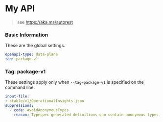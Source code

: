 # My API
> see https://aka.ms/autorest

### Basic Information
These are the global settings.

``` yaml
openapi-type: data-plane
tag: package-v1
```

### Tag: package-v1

These settings apply only when `--tag=package-v1` is specified on the command line.

``` yaml $(tag) == 'package-v1'
input-file:
- stable/v1/OperationalInsights.json
suppressions:
  - code: AvoidAnonymousTypes
    reason: Typespec generated definitions can contain anonymous types.
```
